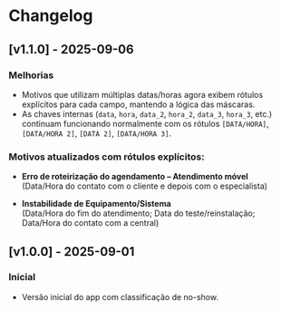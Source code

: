 # Changelog

## [v1.1.0] - 2025-09-06
### Melhorias
- Motivos que utilizam múltiplas datas/horas agora exibem rótulos explícitos para cada campo, mantendo a lógica das máscaras.
- As chaves internas (`data`, `hora`, `data_2`, `hora_2`, `data_3`, `hora_3`, etc.) continuam funcionando normalmente com os rótulos `[DATA/HORA]`, `[DATA/HORA 2]`, `[DATA 2]`, `[DATA/HORA 3]`.

### Motivos atualizados com rótulos explícitos:
- **Erro de roteirização do agendamento – Atendimento móvel**  
  (Data/Hora do contato com o cliente e depois com o especialista)

- **Instabilidade de Equipamento/Sistema**  
  (Data/Hora do fim do atendimento; Data do teste/reinstalação; Data/Hora do contato com a central)

## [v1.0.0] - 2025-09-01
### Inicial
- Versão inicial do app com classificação de no-show.
